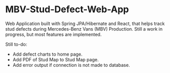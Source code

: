 # MBV-Stud-Defect-Web-App
Web Application built with Spring JPA/Hibernate and React, that helps track stud defects during Mercedes-Benz Vans (MBV) Production. Still a work in progress, but most features are implemented.

Still to-do:
 - Add defect charts to home page.
 - Add PDF of Stud Map to Stud Map page.
 - Add error output if connection is not made to database.
